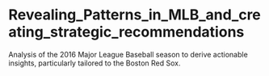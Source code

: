 # Revealing_Patterns_in_MLB_and_creating_strategic_recommendations
Analysis of the 2016 Major League Baseball season to derive actionable insights, particularly tailored to the Boston Red Sox.
